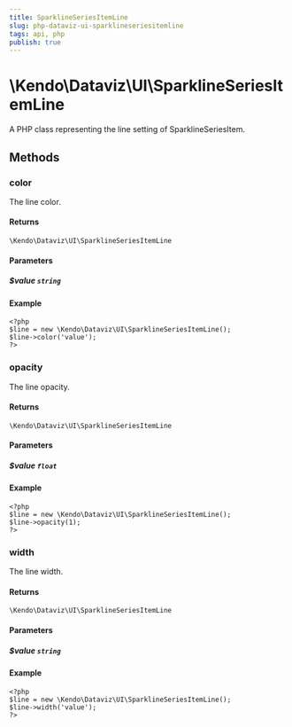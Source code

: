 ```yaml
---
title: SparklineSeriesItemLine
slug: php-dataviz-ui-sparklineseriesitemline
tags: api, php
publish: true
---
```


# \Kendo\Dataviz\UI\SparklineSeriesItemLine

A PHP class representing the line setting of SparklineSeriesItem.


## Methods

### color
The line color.

#### Returns
`\Kendo\Dataviz\UI\SparklineSeriesItemLine`

#### Parameters

##### $value `string`



#### Example 
    <?php
    $line = new \Kendo\Dataviz\UI\SparklineSeriesItemLine();
    $line->color('value');
    ?>

### opacity
The line opacity.

#### Returns
`\Kendo\Dataviz\UI\SparklineSeriesItemLine`

#### Parameters

##### $value `float`



#### Example 
    <?php
    $line = new \Kendo\Dataviz\UI\SparklineSeriesItemLine();
    $line->opacity(1);
    ?>

### width
The line width.

#### Returns
`\Kendo\Dataviz\UI\SparklineSeriesItemLine`

#### Parameters

##### $value `string`



#### Example 
    <?php
    $line = new \Kendo\Dataviz\UI\SparklineSeriesItemLine();
    $line->width('value');
    ?>

